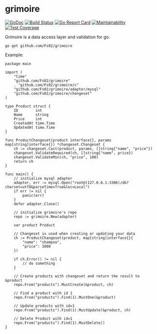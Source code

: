 # grimoire
[![GoDoc](https://godoc.org/github.com/Fs02/grimoire?status.svg)](https://godoc.org/github.com/Fs02/grimoire) [![Build Status](https://travis-ci.org/Fs02/grimoire.svg?branch=master)](https://travis-ci.org/Fs02/grimoire) [![Go Report Card](https://goreportcard.com/badge/github.com/Fs02/grimoire)](https://goreportcard.com/report/github.com/Fs02/grimoire) [![Maintainability](https://api.codeclimate.com/v1/badges/d487e2be0ed7b0b1fed1/maintainability)](https://codeclimate.com/github/Fs02/grimoire/maintainability) [![Test Coverage](https://api.codeclimate.com/v1/badges/d487e2be0ed7b0b1fed1/test_coverage)](https://codeclimate.com/github/Fs02/grimoire/test_coverage)

Grimoire is a data access layer and validation for go.

```
go get github.com/Fs02/grimoire
```

Example:

```golang
package main

import (
	"time"
	"github.com/Fs02/grimoire"
	. "github.com/Fs02/grimoire/c"
	"github.com/Fs02/grimoire/adapter/mysql"
	"github.com/Fs02/grimoire/changeset"
)

type Product struct {
	ID        int
	Name      string
	Price     int
	CreatedAt time.Time
	UpdatedAt time.Time
}

func ProductChangeset(product interface{}, params map[string]interface{}) *changeset.Changeset {
	ch := changeset.Cast(product, params, []string{"name", "price"})
	changeset.ValidateRequired(ch, []string{"name", price})
	changeset.ValidateMin(ch, "price", 100)
	return ch
}

func main() {
	// initialize mysql adapter
	adapter, err := mysql.Open("root@(127.0.0.1:3306)/db?charset=utf8&parseTime=True&loc=Local")
	if err != nil {
		panic(err)
	}
	defer adapter.Close()

	// initialize grimoire's repo
	repo := grimoire.New(adapter)

	var product Product

	// Changeset is used when creating or updating your data
	ch := ProductChangeset(product, map[string]interface{}{
		"name": "shampoo",
		"price": 1000
	})

	if ch.Error() != nil {
		// do something
	}

	// Create products with changeset and return the result to &product
	repo.From("products").MustCreate(&product, ch)

	// Find a product with id 1
	repo.From("products").Find(1).MustOne(&product)

	// Update products with id=1
	repo.From("products").Find(1).MustUpdate(&product, ch)

	// Delete Product with id=1
	repo.From("products").Find(1).MustDelete()
}
```
